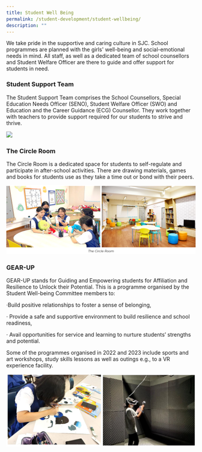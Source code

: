 ```yaml
---
title: Student Well Being
permalink: /student-development/student-wellbeing/
description: ""
---
```

We take pride in the supportive and caring culture in SJC. School programmes are planned with the girls' well-being and social-emotional needs in mind. All staff, as well as a dedicated team of school counsellors and Student Welfare Officer are there to guide and offer support for students in need.

### **Student Support Team**

The Student Support Team comprises the School Counsellors, Special Education Needs Officer (SENO), Student Welfare Officer (SWO) and Education and the Career Guidance (ECG) Counsellor. They work together with teachers to provide support required for our students to strive and thrive.

![](/images/Student%20Development/Student%20Well%20being/sstsst.png)

### **The Circle Room**

The Circle Room is a dedicated space for students to self-regulate and participate in after-school activities. There are drawing materials, games and books for students use as they take a time out or bond with their peers.

![](/images/Student%20Development/Student%20Well%20being/circle%20room.png)

### **GEAR-UP**

GEAR-UP stands for Guiding and Empowering students for Affiliation and Resilience to Unlock their Potential. This is a programme organised by the Student Well-being Committee members to:

·Build positive relationships to foster a sense of belonging,

· Provide a safe and supportive environment to build resilience and school readiness,

· Avail opportunities for service and learning to nurture students’ strengths and potential.

Some of the programmes organised in 2022 and 2023 include sports and art workshops, study skills lessons as well as outings e.g., to a VR experience facility.

![](/images/Student%20Development/Student%20Well%20being/gear%20up!.JPG)